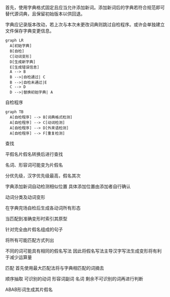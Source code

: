 首先，使用字典格式固定且应当允许添加新词。添加新词后的字典若符合规范即可替代源词典，且保留初始版本以供回退。

字典应记录版本改动，若上次与本次未更改词典则跳过自检程序。或许会单独建立文件保存字典变更信息。

```mermaid
graph LR
  A[初始字典]
  B[自检]
  C[动词变形]
  D[生成新字典]
  E[生成错误信息]
  A --> B
  B -->|自检通过| C
  B -->|自检未通过|E
  C --> D
  D -->|替换初始字典| A
```



自检程序

```mermaid
graph TB
  A[自检程序] --> B[词典格式检测]
  A[自检程序] --> C[动词检测]
  A[自检程序] --> D[外来语检测]
  A[自检程序] --> F[重复检测]
```



查找

平假名片假名转换后进行查找

名词、形容词可能变为片假名

分优先级，汉字优先级最高，假名其次

字典添加新词自动检测相似位置 具体添加位置由添加者自行确认



动词分类及动词变形

在字典完场自检后生成各动词所有形态

当匹配到准确变形时索引其原型



针对完全由片假名组成的句子

将所有可能匹配方式列出

不同的词可能具有相同的假名写法 因此将假名写法主导汉字写法生成变形将有利于减少运算量



匹配 首先使用最大匹配法将与字典相匹配的词摘去

顺序抽取 可识别的动词 形容词副词 名词 剩余不可识别的词再进行判断



ABAB形词生成其片假名